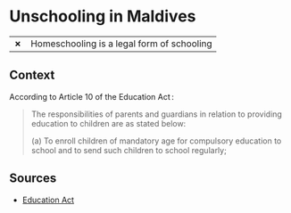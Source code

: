 # Unschooling in Maldives
| | |
|-|-|
| __✗__ | Homeschooling is a legal form of schooling |

## Context

According to Article 10 of the Education Act :

> The responsibilities of parents and guardians in relation to providing education to children are as stated below:
> 
> (a) To enroll children of mandatory age for compulsory
> education to school and to send such children to school
> regularly;


## Sources

* [Education Act](https://www.moe.gov.mv/assets/upload/English_translation_of_Education_Act.pdf)
